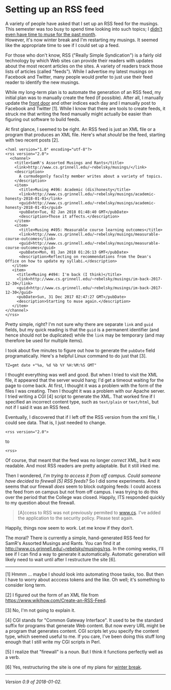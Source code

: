 Setting up an RSS feed
======================

A variety of people have asked that I set up an RSS feed for the musings.
This semester was too busy to spend time looking into such topics; I
[didn't even have time to muse for the past month](im-back-2017-12-30).  
However, it's now winter break and I'm restarting my musings.  It seemed
like the appropriate time to see if I could set up a feed.

For those who don't know, RSS ("Really Simple Syndication") is a fairly
old technology by which Web sites can provide their readers with updates
about the most recent articles on the sites.  A variety of readers track
those lists of articles (called "feeds").  While I advertise my latest
musings on Facebook and Twitter, many people would prefer to just use 
their feed reader to identify the new musings.

While my long-term plan is to automate the generation of an RSS feed, my
initial plan was to manually create the feed (if possible).  After all,
I manually update the [front door](index) and other indices each day and
I manually post to Facebook and Twitter [1].  While I know that there
are tools to create feeds, it struck me that writing the feed manually
might actually be easier than figuring out software to build feeds.

At first glance, I seemed to be right.  An RSS feed is just an XML file
or a program that produces an XML file.  Here's what *should* be the
feed, starting with two recent posts [2].

    <?xml version="1.0" encoding="utf-8"?>
    <rss version="2.0">
      <channel>
        <title>SamR's Assorted Musings and Rants</title>
        <link>http://www.cs.grinnell.edu/~rebelsky/musings/</link>
        <description>
          A curmudegonly faculty member writes about a variety of topics.
        </description>
        <item>
          <title>Musing #496: Academic (dis)honesty</title>
          <link>http://www.cs.grinnell.edu/~rebelsky/musings/academic-honesty-2018-01-01</link>
          <guid>http://www.cs.grinnell.edu/~rebelsky/musings/academic-honesty-2018-01-01</guid>
          <pubDate>Tue, 02 Jan 2018 01:48:40 GMT</pubDate>
          <description>Those it affects.</description>
        </item>
        <item>
          <title>Musing #495: Measurable course learning outcomes</title>
          <link>http://www.cs.grinnell.edu/~rebelsky/musings/measurable-course-outcomes</link>
          <guid>http://www.cs.grinnell.edu/~rebelsky/musings/measurable-course-outcomes</guid>
          <pubDate>Mon, 01 Jan 2018 01:26:13 GMT</pubDate>
          <description>Reflecting on recommendations from the Dean's Office on how to update my syllabi.</description>
       </item>
       <item>
         <title>Musing #494: I'm back (I think)</title>
         <link>http://www.cs.grinnell.edu/~rebelsky/musings/im-back-2017-12-30</link>
         <guid>http://www.cs.grinnell.edu/~rebelsky/musings/im-back-2017-12-30</guid>
         <pubDate>Sun, 31 Dec 2017 02:47:27 GMT</pubDate>
         <description>Starting to muse again.</description>
       </item>
    </channel>
    </rss>

Pretty simple, right?  I'm not sure why there are separate `link` and
`guid` fields, but my quick reading is that the `guid` is a permanent
identifier (and hence should not be duplicated) while the `link` may be 
temporary (and may therefore be used for multiple items).

I took about five minutes to figure out how to generate the `pubDate`
field programatically.  Here's a helpful Linux command to do just that [3].

    TZ=gmt date +"%a, %d %b %Y %H:%M:%S GMT"

I thought everything was well and good.  But when I tried to visit the XML
file, it appeared that the server would hang; I'd get a timeout waiting
for the page to come back.  At first, I thought it was a problem with
the form of the files I was creating.  Then I thought it was a problem
with our Apache server.  I tried writing a CGI [4] script to generate
the XML.  That worked fine if I specified an incorrect content type,
such as `text/plain` or `text/html`, but not if I said it was an RSS feed.

Eventually, I discovered that if I left off the RSS version from the
xml file, I could see data.  That is, I just needed to change.

    <rss version="2.0">

to

    <rss>

Of course, that meant that the feed was no longer *correct* XML, but it
*was* readable.  And most RSS readers are pretty adaptable.  But it still 
irked me.

Then I wondered, *I'm trying to access it from off campus.  Could someone
have decided to firewall [5] RSS feeds?*  So I did some experiments.
And it seems that our firewall *does*  seem to block outgoing feeds:
I could access the feed from on campus but not from off campus.  I was
trying to do this over the period that the College was closed.  Happily,
ITS responded quickly to my question about the firewall.

> [A]ccess to RSS was not previously permited to www.cs.  I've added the
application to the security policy.  Please test again.

Happily, things now seem to work.  Let me know if they don't.

The moral?  There is currently a simple, hand-generated RSS
feed for SamR's Assorted Musings and Rants.  You can find it at
<http://www.cs.grinnell.edu/~rebelsky/musings/rss>.  In the coming
weeks, I'll see if I can find a way to generate it automatically.
Automatic generation will likely need to wait until after I restructure
the site [6].

---

[1] Hmmm ... maybe I should look into automating those tasks, too.  But
then I have to worry about acccess tokens and the like.  Oh well; it's 
something to consider long term.

[2] I figured out the form of an XML file from 
<https://www.wikihow.com/Create-an-RSS-Feed>.

[3] No, I'm not going to explain it.

[4] CGI stands for "Common Gateway Interface".  It used to be the standard
suffix for programs that generate Web content.  But now every URL might be
a program that generates content.  CGI scripts let you specify the content
type, which seemed useful to me.  If you care, I've been doing this stuff
long enough that I still write my CGI scripts in Perl.

[5] I realize that "firewall" is a noun.  But I think it functions 
perfectly well as a verb.

[6] Yes, restructuring the site is one of my plans for 
[winter break](winter-break-2017-2018).

---

*Version 0.9 of 2018-01-02.*

